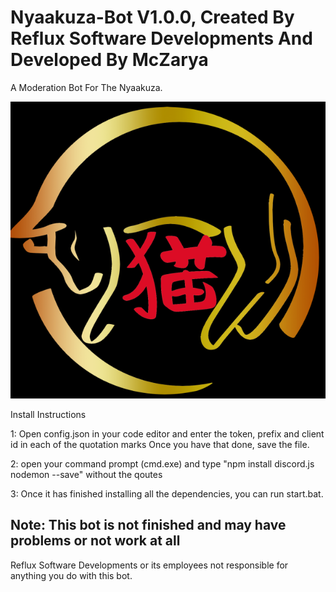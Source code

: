 # Nyaakuza-Bot V1.0.0, Created By Reflux Software Developments And Developed By McZarya

A Moderation Bot For The Nyaakuza.

![](nyaakuzalogoflipped.png)

Install Instructions

1: Open config.json in your code editor and enter the token, prefix and client id in each of the quotation marks
Once you have that done, save the file.

2: open your command prompt (cmd.exe) and type "npm install discord.js nodemon --save" without the qoutes 

3: Once it has finished installing all the dependencies, you can run start.bat.

## Note: This bot is not finished and may have problems or not work at all
Reflux Software Developments or its employees not responsible for anything you do with this bot.
